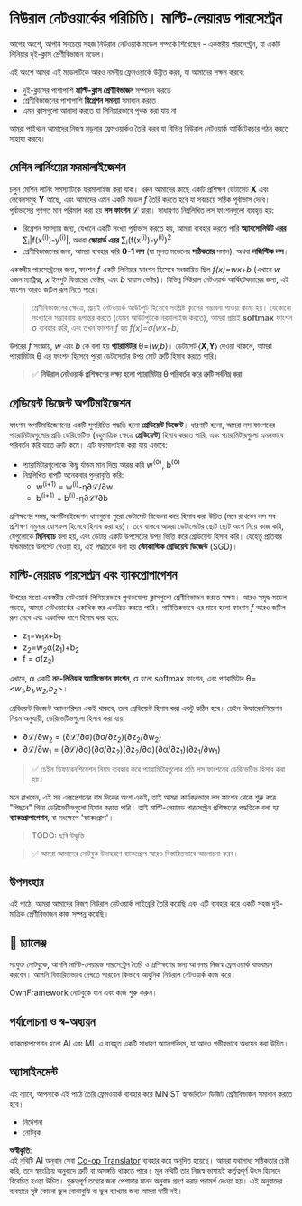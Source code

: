 <!--
CO_OP_TRANSLATOR_METADATA:
{
  "original_hash": "df98b2c59f87d8543135301e87969f70",
  "translation_date": "2025-07-09T16:43:46+00:00",
  "source_file": "15-rag-and-vector-databases/data/own_framework.md",
  "language_code": "bn"
}
-->
# নিউরাল নেটওয়ার্কের পরিচিতি। মাল্টি-লেয়ারড পারসেপ্ট্রন

আগের অংশে, আপনি সবচেয়ে সহজ নিউরাল নেটওয়ার্ক মডেল সম্পর্কে শিখেছেন - একস্তরীয় পারসেপ্ট্রন, যা একটি লিনিয়ার দুই-ক্লাস শ্রেণীবিভাজন মডেল।

এই অংশে আমরা এই মডেলটিকে আরও নমনীয় ফ্রেমওয়ার্কে উন্নীত করব, যা আমাদের সক্ষম করবে:

* দুই-ক্লাসের পাশাপাশি **মাল্টি-ক্লাস শ্রেণীবিভাজন** সম্পাদন করতে
* শ্রেণীবিভাজনের পাশাপাশি **রিগ্রেশন সমস্যা** সমাধান করতে
* এমন ক্লাসগুলো আলাদা করতে যা লিনিয়ারভাবে পৃথক করা যায় না

আমরা পাইথনে আমাদের নিজস্ব মডুলার ফ্রেমওয়ার্কও তৈরি করব যা বিভিন্ন নিউরাল নেটওয়ার্ক আর্কিটেকচার গঠন করতে সাহায্য করবে।

## মেশিন লার্নিংয়ের ফরমালাইজেশন

চলুন মেশিন লার্নিং সমস্যাটিকে ফরমালাইজ করা যাক। ধরুন আমাদের কাছে একটি প্রশিক্ষণ ডেটাসেট **X** এবং লেবেলসমূহ **Y** আছে, এবং আমাদের এমন একটি মডেল *f* তৈরি করতে হবে যা সবচেয়ে সঠিক পূর্বাভাস দেবে। পূর্বাভাসের গুণগত মান পরিমাপ করা হয় **লস ফাংশন** ℒ দ্বারা। সাধারণত নিম্নলিখিত লস ফাংশনগুলো ব্যবহৃত হয়:

* রিগ্রেশন সমস্যার জন্য, যেখানে একটি সংখ্যা পূর্বাভাস করতে হয়, আমরা ব্যবহার করতে পারি **অ্যাবসোলিউট এরর** ∑<sub>i</sub>|f(x<sup>(i)</sup>)-y<sup>(i)</sup>|, অথবা **স্কোয়ার্ড এরর** ∑<sub>i</sub>(f(x<sup>(i)</sup>)-y<sup>(i)</sup>)<sup>2</sup>
* শ্রেণীবিভাজনের জন্য, আমরা ব্যবহার করি **0-1 লস** (যা মূলত মডেলের **সঠিকতার** সমান), অথবা **লজিস্টিক লস**।

একস্তরীয় পারসেপ্ট্রনের জন্য, ফাংশন *f* একটি লিনিয়ার ফাংশন হিসেবে সংজ্ঞায়িত ছিল *f(x)=wx+b* (এখানে *w* ওজন ম্যাট্রিক্স, *x* ইনপুট ফিচারের ভেক্টর, এবং *b* বায়াস ভেক্টর)। বিভিন্ন নিউরাল নেটওয়ার্ক আর্কিটেকচারের জন্য, এই ফাংশন আরও জটিল রূপ নিতে পারে।

> শ্রেণীবিভাজনের ক্ষেত্রে, প্রায়ই নেটওয়ার্ক আউটপুট হিসেবে সংশ্লিষ্ট ক্লাসের সম্ভাবনা পাওয়া কাম্য হয়। যেকোনো সংখ্যাকে সম্ভাবনায় রূপান্তর করতে (যেমন আউটপুটকে নরমালাইজ করতে), আমরা প্রায়ই **softmax** ফাংশন σ ব্যবহার করি, এবং তখন ফাংশন *f* হয় *f(x)=σ(wx+b)*

উপরের *f* সংজ্ঞায়, *w* এবং *b* কে বলা হয় **প্যারামিটার** θ=⟨*w,b*⟩। ডেটাসেট ⟨**X**,**Y**⟩ দেওয়া থাকলে, আমরা প্যারামিটার θ এর ফাংশন হিসেবে পুরো ডেটাসেটের উপর মোট ত্রুটি হিসাব করতে পারি।

> ✅ **নিউরাল নেটওয়ার্ক প্রশিক্ষণের লক্ষ্য হলো প্যারামিটার θ পরিবর্তন করে ত্রুটি সর্বনিম্ন করা**

## গ্রেডিয়েন্ট ডিজেন্ট অপটিমাইজেশন

ফাংশন অপটিমাইজেশনের একটি সুপরিচিত পদ্ধতি হলো **গ্রেডিয়েন্ট ডিজেন্ট**। ধারণাটি হলো, আমরা লস ফাংশনের প্যারামিটারগুলোর প্রতি ডেরিভেটিভ (বহুমাত্রিক ক্ষেত্রে **গ্রেডিয়েন্ট**) হিসাব করতে পারি, এবং প্যারামিটারগুলো এমনভাবে পরিবর্তন করি যাতে ত্রুটি কমে। এটি ফরমালাইজ করা যায় এভাবে:

* প্যারামিটারগুলোকে কিছু র্যান্ডম মান দিয়ে আরম্ভ করি w<sup>(0)</sup>, b<sup>(0)</sup>
* নিম্নলিখিত ধাপটি অনেকবার পুনরাবৃত্তি করি:
    - w<sup>(i+1)</sup> = w<sup>(i)</sup>-η∂ℒ/∂w
    - b<sup>(i+1)</sup> = b<sup>(i)</sup>-η∂ℒ/∂b

প্রশিক্ষণের সময়, অপটিমাইজেশন ধাপগুলো পুরো ডেটাসেট বিবেচনা করে হিসাব করা উচিত (মনে রাখবেন লস সব প্রশিক্ষণ নমুনার যোগফল হিসেবে হিসাব করা হয়)। তবে বাস্তবে আমরা ডেটাসেটের ছোট ছোট অংশ নিয়ে কাজ করি, যেগুলোকে **মিনিব্যাচ** বলা হয়, এবং ডেটার একটি উপসেটের উপর ভিত্তি করে গ্রেডিয়েন্ট হিসাব করি। যেহেতু প্রতিবার র্যান্ডমভাবে উপসেট নেওয়া হয়, এই পদ্ধতিকে বলা হয় **স্টোকাস্টিক গ্রেডিয়েন্ট ডিজেন্ট** (SGD)।

## মাল্টি-লেয়ারড পারসেপ্ট্রন এবং ব্যাকপ্রোপাগেশন

উপরের মতো একস্তরীয় নেটওয়ার্ক লিনিয়ারভাবে পৃথকযোগ্য ক্লাসগুলো শ্রেণীবিভাজন করতে সক্ষম। আরও সমৃদ্ধ মডেল গড়তে, আমরা নেটওয়ার্কের একাধিক স্তর একত্রিত করতে পারি। গাণিতিকভাবে এর মানে হলো ফাংশন *f* আরও জটিল রূপ নেবে এবং একাধিক ধাপে হিসাব করা হবে:
* z<sub>1</sub>=w<sub>1</sub>x+b<sub>1</sub>
* z<sub>2</sub>=w<sub>2</sub>α(z<sub>1</sub>)+b<sub>2</sub>
* f = σ(z<sub>2</sub>)

এখানে, α একটি **নন-লিনিয়ার অ্যাক্টিভেশন ফাংশন**, σ হলো softmax ফাংশন, এবং প্যারামিটার θ=<*w<sub>1</sub>,b<sub>1</sub>,w<sub>2</sub>,b<sub>2</sub>*>।

গ্রেডিয়েন্ট ডিজেন্ট অ্যালগরিদম একই থাকবে, তবে গ্রেডিয়েন্ট হিসাব করা একটু কঠিন হবে। চেইন ডিফারেনশিয়েশন নিয়ম অনুযায়ী, ডেরিভেটিভগুলো হিসাব করা যায়:

* ∂ℒ/∂w<sub>2</sub> = (∂ℒ/∂σ)(∂σ/∂z<sub>2</sub>)(∂z<sub>2</sub>/∂w<sub>2</sub>)
* ∂ℒ/∂w<sub>1</sub> = (∂ℒ/∂σ)(∂σ/∂z<sub>2</sub>)(∂z<sub>2</sub>/∂α)(∂α/∂z<sub>1</sub>)(∂z<sub>1</sub>/∂w<sub>1</sub>)

> ✅ চেইন ডিফারেনশিয়েশন নিয়ম ব্যবহার করে প্যারামিটারগুলোর প্রতি লস ফাংশনের ডেরিভেটিভ হিসাব করা হয়।

মনে রাখবেন, এই সব এক্সপ্রেশনের বাম দিকের অংশ একই, তাই আমরা কার্যকরভাবে লস ফাংশন থেকে শুরু করে "পিছনে" গিয়ে ডেরিভেটিভগুলো হিসাব করতে পারি। তাই মাল্টি-লেয়ারড পারসেপ্ট্রন প্রশিক্ষণের পদ্ধতিকে বলা হয় **ব্যাকপ্রোপাগেশন**, বা সংক্ষেপে 'ব্যাকপ্রোপ'।

> TODO: ছবি উদ্ধৃতি

> ✅ আমরা আমাদের নোটবুক উদাহরণে ব্যাকপ্রোপ আরও বিস্তারিতভাবে আলোচনা করব।

## উপসংহার

এই পাঠে, আমরা আমাদের নিজস্ব নিউরাল নেটওয়ার্ক লাইব্রেরি তৈরি করেছি এবং এটি ব্যবহার করে একটি সহজ দুই-মাত্রিক শ্রেণীবিভাজন কাজ সম্পন্ন করেছি।

## 🚀 চ্যালেঞ্জ

সংযুক্ত নোটবুকে, আপনি মাল্টি-লেয়ারড পারসেপ্ট্রন তৈরি ও প্রশিক্ষণের জন্য আপনার নিজস্ব ফ্রেমওয়ার্ক বাস্তবায়ন করবেন। আপনি বিস্তারিতভাবে দেখতে পারবেন কিভাবে আধুনিক নিউরাল নেটওয়ার্ক কাজ করে।

OwnFramework নোটবুকে যান এবং কাজ শুরু করুন।

## পর্যালোচনা ও স্ব-অধ্যয়ন

ব্যাকপ্রোপাগেশন হলো AI এবং ML এ ব্যবহৃত একটি সাধারণ অ্যালগরিদম, যা আরও গভীরভাবে অধ্যয়ন করা উচিত।

## অ্যাসাইনমেন্ট

এই ল্যাবে, আপনাকে এই পাঠে তৈরি ফ্রেমওয়ার্ক ব্যবহার করে MNIST হ্যান্ডরিটেন ডিজিট শ্রেণীবিভাজন সমাধান করতে হবে।

* নির্দেশনা
* নোটবুক

**অস্বীকৃতি**:  
এই নথিটি AI অনুবাদ সেবা [Co-op Translator](https://github.com/Azure/co-op-translator) ব্যবহার করে অনূদিত হয়েছে। আমরা যথাসাধ্য সঠিকতার চেষ্টা করি, তবে স্বয়ংক্রিয় অনুবাদে ত্রুটি বা অসঙ্গতি থাকতে পারে। মূল নথিটি তার নিজস্ব ভাষায়ই কর্তৃত্বপূর্ণ উৎস হিসেবে বিবেচিত হওয়া উচিত। গুরুত্বপূর্ণ তথ্যের জন্য পেশাদার মানব অনুবাদ গ্রহণ করার পরামর্শ দেওয়া হয়। এই অনুবাদের ব্যবহারে সৃষ্ট কোনো ভুল বোঝাবুঝি বা ভুল ব্যাখ্যার জন্য আমরা দায়ী নই।
